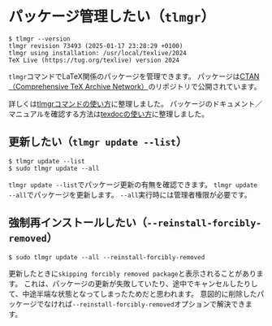 # パッケージ管理したい（`tlmgr`）

```console
$ tlmgr --version
tlmgr revision 73493 (2025-01-17 23:28:29 +0100)
tlmgr using installation: /usr/local/texlive/2024
TeX Live (https://tug.org/texlive) version 2024
```

`tlmgr`コマンドでLaTeX関係のパッケージを管理できます。
パッケージは[CTAN（Comprehensive TeX Archive Network）](https://www.ctan.org/)のリポジトリで公開されています。

詳しくは[tlmgrコマンドの使い方](../command/command-tlmgr.md)に整理しました。
パッケージのドキュメント／マニュアルを確認する方法は[texdocの使い方](../command/command-texdoc.md)に整理しました。

## 更新したい（`tlmgr update --list`）

```console
$ tlmgr update --list
$ sudo tlmgr update --all
```

`tlmgr update --list`でパッケージ更新の有無を確認できます。
`tlmgr update --all`でパッケージを更新します。
`--all`実行時には管理者権限が必要です。

## 強制再インストールしたい（`--reinstall-forcibly-removed`）

```console
$ sudo tlmgr update --all --reinstall-forcibly-removed
```

更新したときに`skipping forcibly removed package`と表示されることがあります。
これは、パッケージの更新が失敗していたり、途中でキャンセルしたりして、中途半端な状態となってしまったためだと思われます。
意図的に削除したパッケージでなければ`--reinstall-forcibly-removed`オプションで解決できます。
